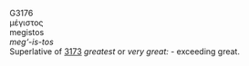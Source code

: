 <body>
  <p>G3176<br>  μέγιστος  <br> megistos  <br><i>meg‘-is-tos </i><br>Superlative of <a href="g3173.htm">3173</a>  <i>greatest</i> or <i>very</i> <i>great:</i> - exceeding great.<br></p>
 </body>